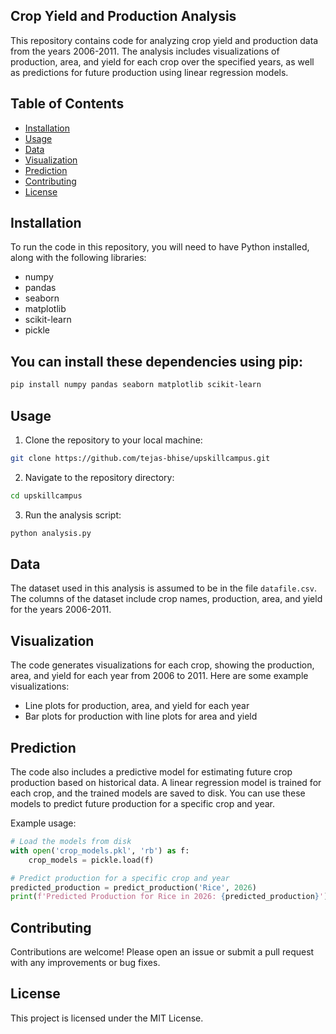
## Crop Yield and Production Analysis

This repository contains code for analyzing crop yield and production data from the years 2006-2011. The analysis includes visualizations of production, area, and yield for each crop over the specified years, as well as predictions for future production using linear regression models.

## Table of Contents

- [Installation](#installation)
- [Usage](#usage)
- [Data](#data)
- [Visualization](#visualization)
- [Prediction](#prediction)
- [Contributing](#contributing)
- [License](#license)

## Installation

To run the code in this repository, you will need to have Python installed, along with the following libraries:

- numpy
- pandas
- seaborn
- matplotlib
- scikit-learn
- pickle

## You can install these dependencies using pip:

```bash
pip install numpy pandas seaborn matplotlib scikit-learn
```

## Usage

1. Clone the repository to your local machine:

```bash
git clone https://github.com/tejas-bhise/upskillcampus.git
```

2. Navigate to the repository directory:

```bash
cd upskillcampus
```

3. Run the analysis script:

```bash
python analysis.py
```

## Data

The dataset used in this analysis is assumed to be in the file `datafile.csv`. The columns of the dataset include crop names, production, area, and yield for the years 2006-2011.

## Visualization

The code generates visualizations for each crop, showing the production, area, and yield for each year from 2006 to 2011. Here are some example visualizations:

- Line plots for production, area, and yield for each year
- Bar plots for production with line plots for area and yield

## Prediction

The code also includes a predictive model for estimating future crop production based on historical data. A linear regression model is trained for each crop, and the trained models are saved to disk. You can use these models to predict future production for a specific crop and year.

Example usage:

```python
# Load the models from disk
with open('crop_models.pkl', 'rb') as f:
    crop_models = pickle.load(f)

# Predict production for a specific crop and year
predicted_production = predict_production('Rice', 2026)
print(f'Predicted Production for Rice in 2026: {predicted_production}')
```

## Contributing

Contributions are welcome! Please open an issue or submit a pull request with any improvements or bug fixes.

## License

This project is licensed under the MIT License.
